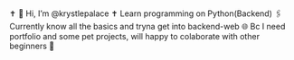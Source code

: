 ✝ 🎃 Hi, I’m @krystlepalace ✝
Learn programming on Python(Backend) 🖇️
Currently know all the basics and tryna get into  backend-web 🌐
Bc I need portfolio and some pet projects, will happy to colaborate with other beginners 💟
